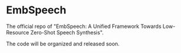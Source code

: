 # EmbSpeech
The official repo of "EmbSpeech: A Unified Framework Towards Low-Resource Zero-Shot Speech Synthesis".

The code will be organized and released soon.
